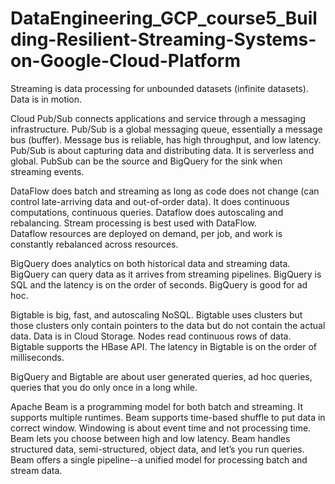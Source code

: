 # DataEngineering_GCP_course5_Building-Resilient-Streaming-Systems-on-Google-Cloud-Platform


Streaming is data processing for unbounded datasets (infinite datasets). Data is in motion.


Cloud Pub/Sub connects applications and service through a messaging infrastructure. Pub/Sub is a global messaging queue, essentially a 
message bus (buffer). Message bus is reliable, has high throughput, and low latency. Pub/Sub is about capturing data and distributing data.
It is serverless and global.  PubSub can be the source and BigQuery for the sink when streaming events.


DataFlow does batch and streaming as long as code does not change (can control late-arriving data and out-of-order data). It does 
continuous computations, continuous queries.  Dataflow does autoscaling and rebalancing.  Stream processing is best used with DataFlow.  
Dataflow resources are deployed on demand, per job, and work is constantly rebalanced across resources.


BigQuery does analytics on both historical data and streaming data.  BigQuery can query data as it arrives from streaming pipelines. 
BigQuery is SQL and the latency is on the order of seconds.  BigQuery is good for ad hoc.


Bigtable is big, fast, and autoscaling NoSQL. Bigtable uses clusters but those clusters only contain pointers to the data but do not 
contain the actual data. Data is in Cloud Storage.  Nodes read continuous rows of data.  Bigtable supports the HBase API. The latency in 
Bigtable is on the order of milliseconds.


BigQuery and Bigtable are about user generated queries, ad hoc queries, queries that you do only once in a long while.


Apache Beam is a programming model for both batch and streaming. It supports multiple runtimes. Beam supports time-based shuffle to put 
data in correct window. Windowing is about event time and not processing time. Beam lets you choose between high and low latency. Beam 
handles structured data, semi-structured, object data, and let’s you run queries. Beam offers a single pipeline--a unified model for 
processing batch and stream data.
